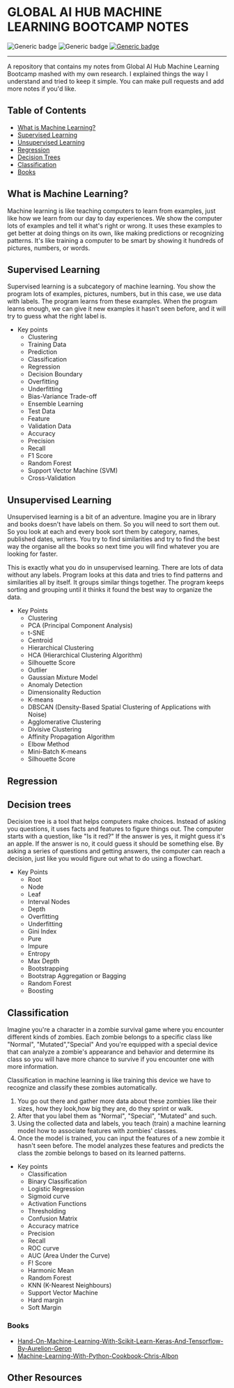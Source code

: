 # GLOBAL AI HUB MACHINE LEARNING BOOTCAMP NOTES
![Generic badge](https://img.shields.io/badge/machine-learning-green.svg) ![Generic badge](https://img.shields.io/badge/AI-blue.svg)  [![Generic badge](https://img.shields.io/badge/globalaihub-blue.svg)](https://globalaihub.com/)
<hr/>
A repository that contains my notes from Global AI Hub Machine Learning Bootcamp mashed with my own research. I explained things the way I understand and tried to keep it simple. You can make pull requests and add more notes if you'd like. 
<br>



## Table of Contents

- [What is Machine Learning?](#what-is-machine-learning)
- [Supervised Learning](#supervised-learning)
- [Unsupervised Learning](#unsupervised-learning)
- [Regression](#regression)
- [Decision Trees](#decision-trees)
- [Classification](#classification)
- [Books](#books)



## What is Machine Learning?
 Machine learning is like teaching computers to learn from examples, just like how we learn from our day to day experiences. We show the computer lots of examples and tell it what's right or wrong. It uses these examples to get better at doing things on its own, like making predictions or recognizing patterns. It's like training a computer to be smart by showing it hundreds of pictures, numbers, or words.


## Supervised Learning

Supervised learning is a subcategory of machine learning. You show the program lots of examples, pictures, numbers, but in this case, we use data with labels. The program learns from these examples. When the program learns enough, we can give it new examples it hasn't seen before, and it will try to guess what the right label is.

- Key points
  - Clustering
  - Training Data
  - Prediction
  - Classification
  - Regression
  - Decision Boundary
  - Overfitting
  - Underfitting
  - Bias-Variance Trade-off
  - Ensemble Learning
  - Test Data
  - Feature
  - Validation Data
  - Accuracy
  - Precision
  - Recall
  - F1 Score
  - Random Forest
  - Support Vector Machine (SVM)
  - Cross-Validation

## Unsupervised Learning

Unsupervised learning is a bit of an adventure. Imagine you are in library and books doesn't have labels on them. So you will need to sort them out. So you look at each and every book sort them by category, names, published dates, writers. You try to find similarities and try to find the best way the organise all the books so next time you will find whatever you are looking for faster.

This is exactly what you do in unsupervised learning. There are lots of data without any labels. Program looks at this data and tries to find patterns and similarities all by itself. It groups similar things together. The program keeps sorting and grouping until it thinks it found the best way to organize the data.

- Key Points
  - Clustering
  - PCA (Principal Component Analysis)
  - t-SNE
  - Centroid
  - Hierarchical Clustering
  - HCA (Hierarchical Clustering Algorithm)
  - Silhouette Score
  - Outlier
  - Gaussian Mixture Model
  - Anomaly Detection
  - Dimensionality Reduction
  - K-means
  - DBSCAN (Density-Based Spatial Clustering of Applications with Noise)
  - Agglomerative Clustering
  - Divisive Clustering
  - Affinity Propagation Algorithm
  - Elbow Method
  - Mini-Batch K-means
  - Silhouette Score

## Regression

## Decision trees
Decision tree is a tool that helps computers make choices. Instead of asking you questions, it uses facts and features to figure things out. The computer starts with a question, like "Is it red?" If the answer is yes, it might guess it's an apple. If the answer is no, it could guess it should be something else.
By asking a series of questions and getting answers, the computer can reach a decision, just like you would figure out what to do using a flowchart.

- Key Points
  - Root
  - Node
  - Leaf
  - Interval Nodes
  - Depth
  - Overfitting
  - Underfitting
  - Gini Index
  - Pure
  - Impure
  - Entropy
  - Max Depth
  - Bootstrapping
  - Bootstrap Aggregation or Bagging
  - Random Forest
  - Boosting


## Classification

Imagine you're a character in a zombie survival game where you encounter different kinds of zombies. Each zombie belongs to a specific class like "Normal", "Mutated","Special" And you're equipped with a special device that can analyze a zombie's appearance and behavior and determine its class so you will have more chance to survive if you encounter one with more information.

Classification in machine learning is like training this device we have to recognize and classify these zombies automatically. 
  1. You go out there and gather more data about these zombies like their sizes, how they look,how big they are, do they sprint or walk. 
  2. After that you label them as "Normal", "Special", "Mutated" and such. 
  3. Using the collected data and labels, you teach (train) a machine learning model how to associate features with zombies' classes.
  4. Once the model is trained, you can input the features of a new zombie it hasn't seen before. The model analyzes these features and predicts the class the zombie belongs to based on its learned patterns.


- Key points
  - Classification
  - Binary Classification
  - Logistic Regression
  - Sigmoid curve
  - Activation Functions
  - Thresholding
  - Confusion Matrix
  - Accuracy matrice
  - Precision
  - Recall
  - ROC curve
  - AUC (Area Under the Curve)
  - F! Score
  - Harmonic Mean
  - Random Forest
  - KNN (K-Nearest Neighbours)
  - Support Vector Machine
  - Hard margin
  - Soft Margin
    
  



### Books
* [Hand-On-Machine-Learning-With-Scikit-Learn-Keras-And-Tensorflow-By-Aurelion-Geron]()
* [Machine-Learning-With-Python-Cookbook-Chris-Albon]()




## Other Resources

